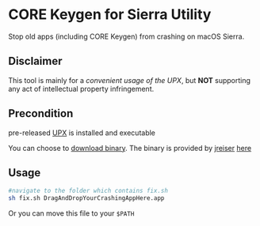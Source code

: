 # CORE Keygen for Sierra Utility
Stop old apps (including CORE Keygen) from crashing on macOS Sierra. 

## Disclaimer
This tool is mainly for a *convenient usage of the UPX*, but **NOT** supporting any act of intellectual property infringement.

## Precondition
pre-released [UPX](https://github.com/upx/upx/tree/devel) is installed and executable

You can choose to [download binary](https://www.dropbox.com/s/3js8cxi3ys4h3kz/upx-2016-11-14.out?dl=0). The binary is provided by [jreiser](https://github.com/jreiser) [here](https://github.com/upx/upx/issues/4#issuecomment-260370595)

## Usage
```bash
#navigate to the folder which contains fix.sh
sh fix.sh DragAndDropYourCrashingAppHere.app
```
Or you can move this file to your `$PATH`

